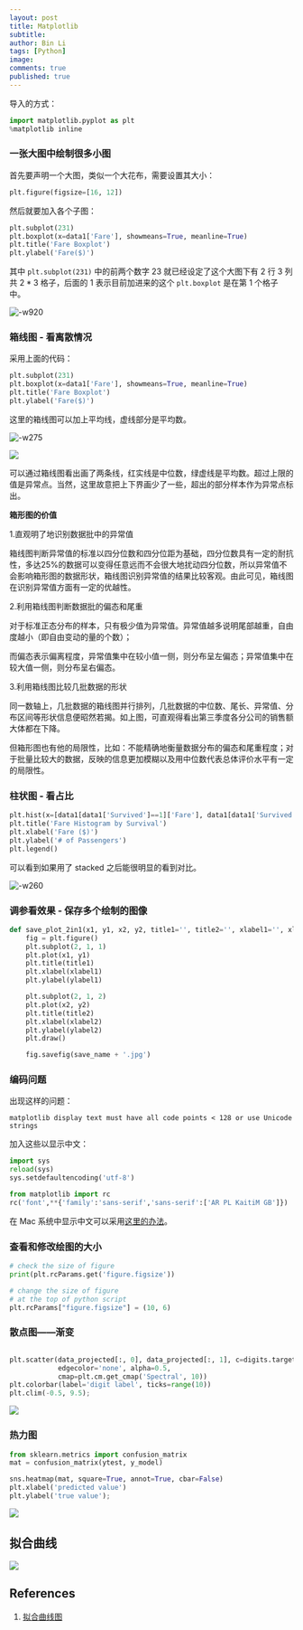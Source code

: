 ```yaml
---
layout: post
title: Matplotlib
subtitle:
author: Bin Li
tags: [Python]
image: 
comments: true
published: true
---
```


导入的方式：
```python
import matplotlib.pyplot as plt
%matplotlib inline 
```

### 一张大图中绘制很多小图
首先要声明一个大图，类似一个大花布，需要设置其大小：
```python
plt.figure(figsize=[16, 12])
```

然后就要加入各个子图：
```python
plt.subplot(231)
plt.boxplot(x=data1['Fare'], showmeans=True, meanline=True)
plt.title('Fare Boxplot')
plt.ylabel('Fare($)')
```
其中 `plt.subplot(231)` 中的前两个数字 23 就已经设定了这个大图下有 2 行 3 列 共 $2*3$ 格子，后面的 1 表示目前加进来的这个 `plt.boxplot` 是在第 1 个格子中。

![-w920](/img/media/15430539904194.jpg)


### 箱线图 - 看离散情况
采用上面的代码：
```python
plt.subplot(231)
plt.boxplot(x=data1['Fare'], showmeans=True, meanline=True)
plt.title('Fare Boxplot')
plt.ylabel('Fare($)')
```
这里的箱线图可以加上平均线，虚线部分是平均数。

![-w275](/img/media/15430538301056.jpg)


![](/img/media/15502127515979.jpg)


可以通过箱线图看出画了两条线，红实线是中位数，绿虚线是平均数。超过上限的值是异常点。当然，这里故意把上下界画少了一些，超出的部分样本作为异常点标出。

**箱形图的价值**

1.直观明了地识别数据批中的异常值

箱线图判断异常值的标准以四分位数和四分位距为基础，四分位数具有一定的耐抗性，多达25%的数据可以变得任意远而不会很大地扰动四分位数，所以异常值不会影响箱形图的数据形状，箱线图识别异常值的结果比较客观。由此可见，箱线图在识别异常值方面有一定的优越性。

2.利用箱线图判断数据批的偏态和尾重

对于标准正态分布的样本，只有极少值为异常值。异常值越多说明尾部越重，自由度越小（即自由变动的量的个数）；

而偏态表示偏离程度，异常值集中在较小值一侧，则分布呈左偏态；异常值集中在较大值一侧，则分布呈右偏态。

3.利用箱线图比较几批数据的形状

同一数轴上，几批数据的箱线图并行排列，几批数据的中位数、尾长、异常值、分布区间等形状信息便昭然若揭。如上图，可直观得看出第三季度各分公司的销售额大体都在下降。

但箱形图也有他的局限性，比如：不能精确地衡量数据分布的偏态和尾重程度；对于批量比较大的数据，反映的信息更加模糊以及用中位数代表总体评价水平有一定的局限性。

### 柱状图 - 看占比
```python
plt.hist(x=[data1[data1['Survived']==1]['Fare'], data1[data1['Survived']==0]['Fare']], stacked=True, color=['g', 'r'], label=['Survived', 'Dead'])
plt.title('Fare Histogram by Survival')
plt.xlabel('Fare ($)')
plt.ylabel('# of Passengers')
plt.legend()
```
可以看到如果用了 stacked 之后能很明显的看到对比。

![-w260](/img/media/15430541096087.jpg)


### 调参看效果 - 保存多个绘制的图像
```python
def save_plot_2in1(x1, y1, x2, y2, title1='', title2='', xlabel1='', xlabel2='', ylabel1='', ylabel2='', save_name='save_name'):
	fig = plt.figure()
	plt.subplot(2, 1, 1)
	plt.plot(x1, y1)
	plt.title(title1)
	plt.xlabel(xlabel1)
	plt.ylabel(ylabel1)

	plt.subplot(2, 1, 2)
	plt.plot(x2, y2)
	plt.title(title2)
	plt.xlabel(xlabel2)
	plt.ylabel(ylabel2)
	plt.draw()

	fig.savefig(save_name + '.jpg')
```

### 编码问题
出现这样的问题：
```shell
matplotlib display text must have all code points < 128 or use Unicode strings
```

加入这些以显示中文：
```python
import sys
reload(sys)
sys.setdefaultencoding('utf-8')

from matplotlib import rc
rc('font',**{'family':'sans-serif','sans-serif':['AR PL KaitiM GB']})
```

在 Mac 系统中显示中文可以采用[这里的办法](https://blog.csdn.net/Fantasy_Muse/article/details/78585049)。

### 查看和修改绘图的大小
```python
# check the size of figure
print(plt.rcParams.get('figure.figsize'))

# change the size of figure
# at the top of python script
plt.rcParams["figure.figsize"] = (10, 6)
```

### 散点图——渐变
```python

plt.scatter(data_projected[:, 0], data_projected[:, 1], c=digits.target, s=20,
            edgecolor='none', alpha=0.5,
            cmap=plt.cm.get_cmap('Spectral', 10))
plt.colorbar(label='digit label', ticks=range(10))
plt.clim(-0.5, 9.5);
```
![](/img/media/15556738147636.jpg)


### 热力图
```python
from sklearn.metrics import confusion_matrix
mat = confusion_matrix(ytest, y_model)

sns.heatmap(mat, square=True, annot=True, cbar=False)
plt.xlabel('predicted value')
plt.ylabel('true value');
```

![](/img/media/15556739167767.jpg)


## 拟合曲线
![](/img/media/15557719511330.jpg)


## References
1. [拟合曲线图](https://mp.weixin.qq.com/s/r9DYiYvyx5QUqe40n6H2KA)